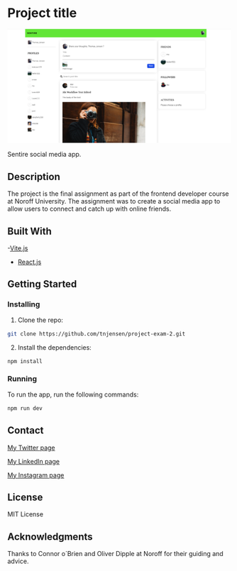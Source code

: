 # Project title

![image](/src/assets/Project_Exam_2.png)

Sentire social media app.

## Description

The project is the final assignment as part of the frontend developer course at Noroff University. The assignment was to create a social media app to allow users to connect and catch up with online friends.


## Built With

-[Vite.js](https://vitejs.dev/)
- [React.js](https://reactjs.org/)

## Getting Started

### Installing

1. Clone the repo:

```bash
git clone https://github.com/tnjensen/project-exam-2.git
```

2. Install the dependencies:

```
npm install
```

### Running

To run the app, run the following commands:

```bash
npm run dev
```

## Contact

[My Twitter page](www.twitter.com/ThomasNJensen1)

[My LinkedIn page](https://www.linkedin.com/in/tnjensen09/)

[My Instagram page](https://www.instagram.com/tnjensen09/)

## License

MIT License

## Acknowledgments

Thanks to Connor o´Brien and Oliver Dipple at Noroff for their guiding and advice.